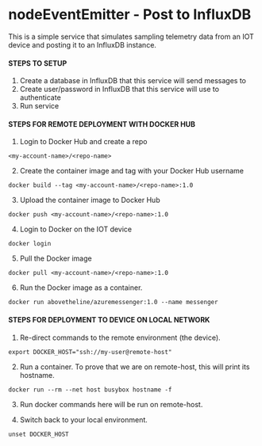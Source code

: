 # nodeEventEmitter - Post to InfluxDB

This is a simple service that simulates sampling telemetry data from an IOT device
and posting it to an InfluxDB instance.

#### STEPS TO SETUP

1. Create a database in InfluxDB that this service will send messages to
2. Create user/password in InfluxDB that this service will use to authenticate
3. Run service

#### STEPS FOR REMOTE DEPLOYMENT WITH DOCKER HUB

1. Login to Docker Hub and create a repo

`<my-account-name>/<repo-name>`

2. Create the container image and tag with your Docker Hub username

`docker build --tag <my-account-name>/<repo-name>:1.0`

3. Upload the container image to Docker Hub

`docker push <my-account-name>/<repo-name>:1.0`

4. Login to Docker on the IOT device

`docker login`

5. Pull the Docker image

`docker pull <my-account-name>/<repo-name>:1.0`

6. Run the Docker image as a container.

`docker run abovetheline/azuremessenger:1.0 --name messenger`

#### STEPS FOR DEPLOYMENT TO DEVICE ON LOCAL NETWORK

1. Re-direct commands to the remote environment (the device).

`export DOCKER_HOST="ssh://my-user@remote-host"`

2. Run a container. To prove that we are on remote-host, this will print its hostname.

`docker run --rm --net host busybox hostname -f`

3. Run docker commands here will be run on remote-host.

4. Switch back to your local environment.

`unset DOCKER_HOST`
